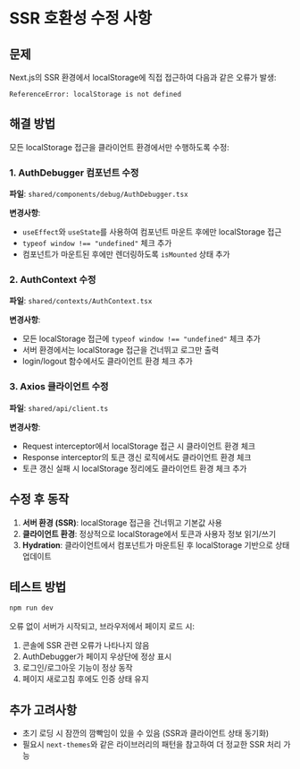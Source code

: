 # SSR 호환성 수정 사항

## 문제

Next.js의 SSR 환경에서 localStorage에 직접 접근하여 다음과 같은 오류가 발생:

```
ReferenceError: localStorage is not defined
```

## 해결 방법

모든 localStorage 접근을 클라이언트 환경에서만 수행하도록 수정:

### 1. AuthDebugger 컴포넌트 수정

**파일**: `shared/components/debug/AuthDebugger.tsx`

**변경사항**:

- `useEffect`와 `useState`를 사용하여 컴포넌트 마운트 후에만 localStorage 접근
- `typeof window !== "undefined"` 체크 추가
- 컴포넌트가 마운트된 후에만 렌더링하도록 `isMounted` 상태 추가

### 2. AuthContext 수정

**파일**: `shared/contexts/AuthContext.tsx`

**변경사항**:

- 모든 localStorage 접근에 `typeof window !== "undefined"` 체크 추가
- 서버 환경에서는 localStorage 접근을 건너뛰고 로그만 출력
- login/logout 함수에서도 클라이언트 환경 체크 추가

### 3. Axios 클라이언트 수정

**파일**: `shared/api/client.ts`

**변경사항**:

- Request interceptor에서 localStorage 접근 시 클라이언트 환경 체크
- Response interceptor의 토큰 갱신 로직에서도 클라이언트 환경 체크
- 토큰 갱신 실패 시 localStorage 정리에도 클라이언트 환경 체크 추가

## 수정 후 동작

1. **서버 환경 (SSR)**: localStorage 접근을 건너뛰고 기본값 사용
2. **클라이언트 환경**: 정상적으로 localStorage에서 토큰과 사용자 정보 읽기/쓰기
3. **Hydration**: 클라이언트에서 컴포넌트가 마운트된 후 localStorage 기반으로 상태 업데이트

## 테스트 방법

```bash
npm run dev
```

오류 없이 서버가 시작되고, 브라우저에서 페이지 로드 시:

1. 콘솔에 SSR 관련 오류가 나타나지 않음
2. AuthDebugger가 페이지 우상단에 정상 표시
3. 로그인/로그아웃 기능이 정상 동작
4. 페이지 새로고침 후에도 인증 상태 유지

## 추가 고려사항

- 초기 로딩 시 잠깐의 깜빡임이 있을 수 있음 (SSR과 클라이언트 상태 동기화)
- 필요시 `next-themes`와 같은 라이브러리의 패턴을 참고하여 더 정교한 SSR 처리 가능
